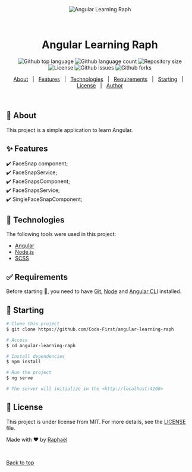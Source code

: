 <div align="center" id="top"> 
  <img src="https://miro.medium.com/v2/resize:fit:960/1*FqNPqslt0wc985iUWowLVQ.png" alt="Angular Learning Raph" />

&#xa0;

</div>

<h1 align="center">Angular Learning Raph</h1>

<p align="center">
  <img alt="Github top language" src="https://img.shields.io/github/languages/top/Coda-First/angular-learning-raph?color=56BEB8">

  <img alt="Github language count" src="https://img.shields.io/github/languages/count/Coda-First/angular-learning-raph?color=56BEB8">

  <img alt="Repository size" src="https://img.shields.io/github/repo-size/Coda-First/angular-learning-raph?color=56BEB8">

  <img alt="License" src="https://img.shields.io/github/license/Coda-First/angular-learning-raph?color=56BEB8">

  <img alt="Github issues" src="https://img.shields.io/github/issues/Raxuis/angular-learning-raph?color=56BEB8" />

  <img alt="Github forks" src="https://img.shields.io/github/forks/Raxuis/angular-learning-raph?color=56BEB8" />
</p>

<p align="center">
  <a href="#dart-about">About</a> &#xa0; | &#xa0; 
  <a href="#sparkles-features">Features</a> &#xa0; | &#xa0;
  <a href="#rocket-technologies">Technologies</a> &#xa0; | &#xa0;
  <a href="#white_check_mark-requirements">Requirements</a> &#xa0; | &#xa0;
  <a href="#checkered_flag-starting">Starting</a> &#xa0; | &#xa0;
  <a href="#memo-license">License</a> &#xa0; | &#xa0;
  <a href="https://github.com/Raxuis" target="_blank">Author</a>
</p>

<br>

## :dart: About

This project is a simple application to learn Angular.

## :sparkles: Features

:heavy_check_mark: FaceSnap component;\
:heavy_check_mark: FaceSnapService;\
:heavy_check_mark: FaceSnapsComponent;\
:heavy_check_mark: FaceSnapsService;\
:heavy_check_mark: SingleFaceSnapComponent;

## :rocket: Technologies

The following tools were used in this project:

- [Angular](https://angular.dev/)
- [Node.js](https://nodejs.org/en/)
- [SCSS](https://sass-lang.com/)

## :white_check_mark: Requirements

Before starting :checkered_flag:, you need to have [Git](https://git-scm.com), [Node](https://nodejs.org/en/) and [Angular CLI](https://angular.io/cli) installed.

## :checkered_flag: Starting

```bash
# Clone this project
$ git clone https://github.com/Coda-First/angular-learning-raph

# Access
$ cd angular-learning-raph

# Install dependencies
$ npm install

# Run the project
$ ng serve

# The server will initialize in the <http://localhost:4200>
```

## :memo: License

This project is under license from MIT. For more details, see the [LICENSE](LICENSE.md) file.

Made with :heart: by <a href="https://github.com/Raxuis" target="_blank">Raphaël</a>

&#xa0;

<a href="#top">Back to top</a>
